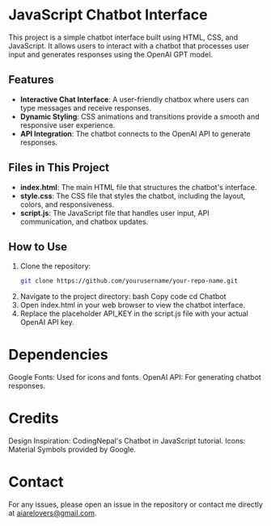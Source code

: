# JavaScript Chatbot Interface

This project is a simple chatbot interface built using HTML, CSS, and JavaScript. It allows users to interact with a chatbot that processes user input and generates responses using the OpenAI GPT model.

## Features

- **Interactive Chat Interface**: A user-friendly chatbox where users can type messages and receive responses.
- **Dynamic Styling**: CSS animations and transitions provide a smooth and responsive user experience.
- **API Integration**: The chatbot connects to the OpenAI API to generate responses.

## Files in This Project

- **index.html**: The main HTML file that structures the chatbot's interface.
- **style.css**: The CSS file that styles the chatbot, including the layout, colors, and responsiveness.
- **script.js**: The JavaScript file that handles user input, API communication, and chatbox updates.

## How to Use

1. Clone the repository:
   ```bash
   git clone https://github.com/yourusername/your-repo-name.git
   
2. Navigate to the project directory:
    bash
    Copy code
    cd Chatbot
3. Open index.html in your web browser to view the chatbot interface.
4. Replace the placeholder API_KEY in the script.js file with your actual OpenAI API key.

# Dependencies
Google Fonts: Used for icons and fonts.
OpenAI API: For generating chatbot responses.

# Credits
Design Inspiration: CodingNepal's Chatbot in JavaScript tutorial.
Icons: Material Symbols provided by Google.

# Contact
For any issues, please open an issue in the repository or contact me directly at aiarelovers@gmail.com.
 

